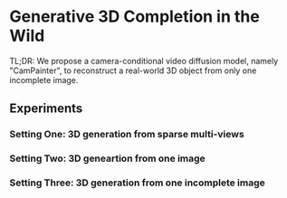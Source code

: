 # Generative 3D Completion in the Wild 
TL;DR: We propose a camera-conditional video diffusion model, namely "CamPainter", to reconstruct a real-world 3D object from only one incomplete image.


## Experiments
### Setting One: 3D generation from sparse multi-views
### Setting Two: 3D geneartion from one image
### Setting Three: 3D generation from one incomplete image
